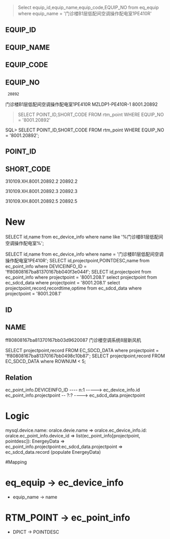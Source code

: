 > Select equip_id,equip_name,equip_code,EQUIP_NO from eq_equip where equip_name = '门诊楼B1层低配间空调操作配电室1PE410R'


  EQUIP_ID
----------
EQUIP_NAME
--------------------------------------------------------------------------------
EQUIP_CODE
--------------------------------------------------------------------------------
EQUIP_NO
--------------------------------------------------------------------------------
     20892
门诊楼B1层低配间空调操作配电室1PE410R
MZLDP1-PE410R-1
8001.20892




> SELECT POINT_ID,SHORT_CODE FROM rtm_point WHERE EQUIP_NO = '8001.20892'

SQL> SELECT POINT_ID,SHORT_CODE FROM rtm_point WHERE EQUIP_NO = '8001.20892';

POINT_ID
--------------------------------------------------------------------------------
SHORT_CODE
--------------------------------------------------------------------------------
310109.XH.8001.20892.2
20892.2

310109.XH.8001.20892.3
20892.3

310109.XH.8001.20892.5
20892.5



# New

SELECT id,name from ec_device_info where name like '%门诊楼B1层低配间空调操作配电室%';

SELECT id,name from ec_device_info where name = '门诊楼B1层低配间空调操作配电室1PE410R';
SELECT id,projectpoint,POINTDESC,name from ec_point_info where DEVICEINFO_ID = 'ff80808167ba81370167bb040f3e044f';
SELECT id,projectpoint from ec_point_info where projectpoint = '8001.208.1'
select projectpoint from ec_sdcd_data where projectpoint = '8001.208.1'
select projectpoint,record,recordtime,optime from ec_sdcd_data where projectpoint = '8001.208.1'

ID
--------------------------------------------------------------------------------
NAME
--------------------------------------------------------------------------------
ff80808167ba81370167bb03d9620087
门诊楼空调系统8层新风机


SELECT projectpoint,record FROM EC_SDCD_DATA where projectpoint = 'ff80808167ba81370167bb0498c10b87';
SELECT projectpoint,record FROM EC_SDCD_DATA where ROWNUM < 5;
## Relation

ec_point_info.DEVICEINFO_ID ---- n:1 ----->  ec_device_info.id
ec_point_info.projectpoint -- ?:? ----> ec_sdcd_data.projectpoint


# Logic

mysql.device.name: oralce.devie.name =>  oralce.ec_device_info.id: oralce.ec_point_info.device_id
=> list(ec_point_info[projectpoint, pointdesc]): EnergeyData => ec_point_info.projectpoint:ec_sdcd_data.projectpoint 
=> ec_sdcd_data.record (populate EnergeyData)

#Mapping

# eq_equip -> ec_device_info
* equip_name -> name

# RTM_POINT -> ec_point_info
* DPICT -> POINTDESC
